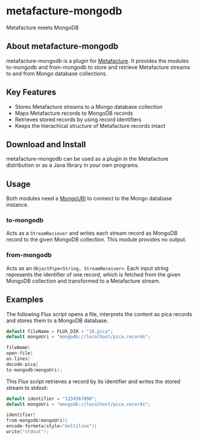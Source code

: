 # metafacture-mongodb

Metafacture meets MongoDB

## About metafacture-mongodb

metafacture-mongodb is a plugin for [Metafacture](https://github.com/culturegraph/metafacture-core). It provides the  modules to-mongodb and from-mongodb to store and retrieve Metafacture streams to and from Mongo database collections.

## Key Features

* Stores Metafacture streams to a Mongo database collection
* Maps Metafacture records to MongoDB records
* Retrieves stored records by using record identifiers
* Keeps the hierachical structure of Metafacture records intact

## Download and Install

metafacture-mongodb can be used as a plugin in the Metafacture distribution or as a Java library in your own programs.

## Usage

Both modules need a [MongoURI](http://docs.mongodb.org/manual/reference/connection-string/) to connect to the Mongo database instance.

### to-mongodb

Acts as a `StreamReciever` and writes each stream record as MongoDB record to the given MongoDB collection. This module provides no output.

### from-mongodb

Acts as an `ObjectPipe<String, StreamReceiver>`. Each input string represents the identifier of one record, which is fetched from the given MongoDB collection and transformed to a Metafacture stream.

## Examples

The following Flux script opens a file, interprets the content as pica records and stores them to a MongoDB database.

```c
default fileName = FLUX_DIR + "10.pica";
default mongoUri = "mongodb://localhost/pica.records";

fileName|
open-file|
as-lines|
decode-pica|
to-mongodb(mongoUri);
```

This Flux script retrieves a record by its identifier and writes the stored stream to stdout:

```c
default identifier = "1234567890";
default mongoUri = "mongodb://localhost/pica.records";

identifier|
from-mongodb(mongoUri)|
encode-formeta(style="multiline")|
write("stdout");
```

